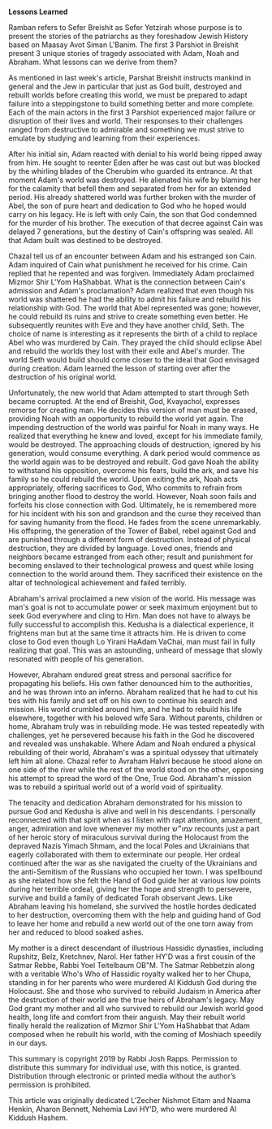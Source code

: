 **Lessons Learned**

Ramban refers to Sefer Breishit as Sefer Yetzirah whose purpose is to present the stories of the patriarchs as they foreshadow Jewish History based on Maasay Avot Siman L'Banim. The first 3 Parshiot in Breishit present 3 unique stories of tragedy associated with Adam, Noah and Abraham. What lessons can we derive from them?

As mentioned in last week's article, Parshat Breishit instructs mankind in general and the Jew in particular that just as God built, destroyed and rebuilt worlds before creating this world, we must be prepared to adapt failure into a steppingstone to build something better and more complete. Each of the main actors in the first 3 Parshiot experienced major failure or disruption of their lives and world. Their responses to their challenges ranged from destructive to admirable and something we must strive to emulate by studying and learning from their experiences.

After his initial sin, Adam reacted with denial to his world being ripped away from him. He sought to reenter Eden after he was cast out but was blocked by the whirling blades of the Cherubim who guarded its entrance. At that moment Adam's world was destroyed. He alienated his wife by blaming her for the calamity that befell them and separated from her for an extended period. His already shattered world was further broken with the murder of Abel, the son of pure heart and dedication to God who he hoped would carry on his legacy. He is left with only Cain, the son that God condemned for the murder of his brother. The execution of that decree against Cain was delayed 7 generations, but the destiny of Cain's offspring was sealed. All that Adam built was destined to be destroyed. 

Chazal tell us of an encounter between Adam and his estranged son Cain. Adam inquired of Cain what punishment he received for his crime. Cain replied that he repented and was forgiven. Immediately Adam proclaimed Mizmor Shir L'Yom HaShabbat. What is the connection between Cain's admission and Adam's proclamation?  Adam realized that even though his world was shattered he had the ability to admit his failure and rebuild his relationship with God. The world that Abel represented was gone; however, he could rebuild its ruins and strive to create something even better. He subsequently reunites with Eve and they have another child, Seth. The choice of name is interesting as it represents the birth of a child to replace Abel who was murdered by Cain. They prayed the child should eclipse Abel and rebuild the worlds they lost with their exile and Abel's murder. The world Seth would build should come closer to the ideal that God envisaged during creation. Adam learned the lesson of starting over after the destruction of his original world.

Unfortunately, the new world that Adam attempted to start through Seth became corrupted. At the end of Breishit, God, Kvayachol, expresses remorse for creating man. He decides this version of man must be erased, providing Noah with an opportunity to rebuild the world yet again. The impending destruction of the world was painful for Noah in many ways. He realized that everything he knew and loved, except for his immediate family, would be destroyed. The approaching clouds of destruction, ignored by his generation, would consume everything. A dark period would commence as the world again was to be destroyed and rebuilt. God gave Noah the ability to withstand his opposition, overcome his fears, build the ark, and save his family so he could rebuild the world. Upon exiting the ark, Noah acts appropriately, offering sacrifices to God, Who commits to refrain from bringing another flood to destroy the world. However, Noah soon fails and forfeits his close connection with God. Ultimately, he is remembered more for his incident with his son and grandson and the curse they received than for saving humanity from the flood. He fades from the scene unremarkably. His offspring, the generation of the Tower of Babel, rebel against God and are punished through a different form of destruction. Instead of physical destruction, they are divided by language. Loved ones, friends and neighbors became estranged from each other; result and punishment for becoming enslaved to their technological prowess and quest while losing connection to the world around them. They sacrificed their existence on the altar of technological achievement and failed terribly.

Abraham's arrival proclaimed a new vision of the world. His message was man's goal is not to accumulate power or seek maximum enjoyment but to seek God everywhere and cling to Him. Man does not have to always be fully successful to accomplish this. Kedusha is a dialectical experience, it frightens man but at the same time it attracts him. He is driven to come close to God even though Lo Yirani HaAdam VaChai, man must fail in fully realizing that goal. This was an astounding, unheard of message that slowly resonated with people of his generation. 

However, Abraham endured great stress and personal sacrifice for propagating his beliefs. His own father denounced him to the authorities, and he was thrown into an inferno. Abraham realized that he had to cut his ties with his family and set off on his own to continue his search and mission. His world crumbled around him, and he had to rebuild his life elsewhere, together with his beloved wife Sara. Without parents, children or home, Abraham truly was in rebuilding mode. He was tested repeatedly with challenges, yet he persevered because his faith in the God he discovered and revealed was unshakable. Where Adam and Noah endured a physical rebuilding of their world, Abraham's was a spiritual odyssey that ultimately left him all alone. Chazal refer to Avraham HaIvri because he stood alone on one side of the river while the rest of the world stood on the other, opposing his attempt to spread the word of the One, True God. Abraham's mission was to rebuild a spiritual world out of a world void of spirituality.

The tenacity and dedication Abraham demonstrated for his mission to pursue God and Kedusha is alive and well in his descendants. I personally reconnected with that spirit when as I listen with rapt attention, amazement, anger, admiration and love whenever my mother עמו״ש  recounts just a part of her heroic story of miraculous survival during the Holocaust from the depraved Nazis Yimach Shmam, and the local Poles and Ukrainians that eagerly collaborated with them to exterminate our people. Her ordeal continued after the war as she navigated the cruelty of the Ukrainians and the anti-Semitism of the Russians who occupied her town. I was spellbound as she related how she felt the Hand of God guide her at various low points during her terrible ordeal, giving her the hope and strength to persevere, survive and build a family of dedicated Torah observant Jews. Like Abraham leaving his homeland, she survived the hostile hordes dedicated to her destruction, overcoming them with the help and guiding hand of God to leave her home and rebuild a new world out of the one torn away from her and reduced to blood soaked ashes. 

My mother is a direct descendant of illustrious Hassidic dynasties, including Rupshitz, Belz, Kretchnev, Narol. Her father HY’D was a first cousin of the Satmar Rebbe, Rabbi Yoel Teitelbaum OB"M. The Satmar Rebbetzin along with a veritable Who's Who of Hassidic royalty walked her to her Chupa, standing in for her parents who were murdered Al Kiddush God during the Holocaust. She and those who survived to rebuild Judaism in America after the destruction of their world are the true heirs of Abraham's legacy. May God grant my mother and all who survived to rebuild our Jewish world good health, long life and comfort from their anguish. May their rebuilt world finally herald the realization of Mizmor Shir L'Yom HaShabbat that Adam composed when he rebuilt his world, with the coming of Moshiach speedily in our days.

This summary is copyright 2019 by Rabbi Josh Rapps. Permission to distribute this summary for individual use, with this notice, is granted. Distribution through electronic or printed media without the author’s permission is prohibited.

This article was originally dedicated L’Zecher Nishmot Eitam and Naama Henkin, Aharon Bennett, Nehemia Lavi HY’D, who were murdered Al Kiddush Hashem.
